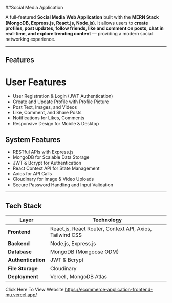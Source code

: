##Social Media Application

A full-featured **Social Media Web Application** built with the **MERN Stack (MongoDB, Express.js, React.js, Node.js)**.
It allows users to **create profiles, post updates, follow friends, like and comment on posts, chat in real-time, and explore trending content** — providing a modern social networking experience.

---

## Features

# User Features
- User Registration & Login (JWT Authentication)
- Create and Update Profile with Profile Picture
- Post Text, Images, and Videos
- Like, Comment, and Share Posts
- Notifications for Likes, Comments
- Responsive Design for Mobile & Desktop

## System Features
- RESTful APIs with Express.js
- MongoDB for Scalable Data Storage
- JWT & Bcrypt for Authentication
- React Context API for State Management
- Axios for API Calls
- Cloudinary for Image & Video Uploads
- Secure Password Handling and Input Validation

---

## Tech Stack

| Layer | Technology |
|--------|-------------|
| **Frontend** | React.js, React Router, Context API, Axios, Tailwind CSS  |
| **Backend** | Node.js, Express.js |
| **Database** | MongoDB (Mongoose ODM) |
| **Authentication** | JWT & Bcrypt |
| **File Storage** | Cloudinary |
| **Deployment** | Vercel , MongoDB Atlas |

Click Here To View Website
https://ecommerce-application-frontend-mu.vercel.app/
